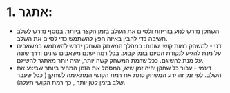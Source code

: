 

# 1. אתגר:
- השחקן נדרש לנוע בזריזות ולסיים את השלב בזמן הקצר ביותר. בנוסף נדרש לשלב חשיבה כדי להבין באיזה חפץ להשתמש כדי לסיים את השלב.
- ידני - למשחק רמות קושי שונות:
  במהלך המשחק השחקן ידרש להשתמש במשאבים על מנת להגיע לנקודת הסיום בזמן קבוע. בכל רמה ישנם משאבים שונים ודרך שונה על מנת להשיגם. ככל שרמת המשחק קשה 
  יותר, יהיה יותר מאתגר להשיגם.
- דינמי - עבור כל שחקן יהיה זמן שיא, המסמל את הזמן המהיר ביותר שביצע את השלב. לפי זמן זה ידע המשחק לתת את רמת הקושי המתאימה לשחקן ( ככל שעבר שלב בזמן 
  קטן יותר , כך רמת הקושי תעלה). 
